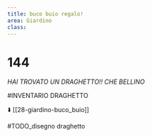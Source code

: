 ```yaml
---
title: buco buio regalo!
area: Giardino
class: 
---
```

# 144

_HAI TROVATO UN DRAGHETTO!! CHE BELLINO_

#INVENTARIO DRAGHETTO

⬇️ [[28-giardino-buco_buio]]

#TODO_disegno draghetto